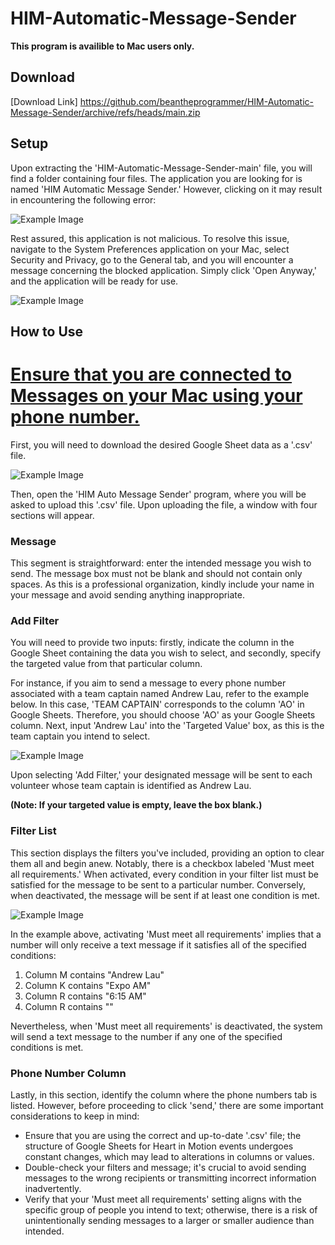 # HIM-Automatic-Message-Sender
**This program is availible to Mac users only.**

## Download ##
[Download Link] https://github.com/beantheprogrammer/HIM-Automatic-Message-Sender/archive/refs/heads/main.zip

## Setup ##
Upon extracting the 'HIM-Automatic-Message-Sender-main' file, you will find a folder containing four files. The application you are looking for is named 'HIM Automatic Message Sender.' However, clicking on it may result in encountering the following error:

![Example Image](https://drive.google.com/uc?id=1pcZ3Tuk2ApitER5SvKIbpin9QKqpXT1o)

Rest assured, this application is not malicious. To resolve this issue, navigate to the System Preferences application on your Mac, select Security and Privacy, go to the General tab, and you will encounter a message concerning the blocked application. Simply click 'Open Anyway,' and the application will be ready for use.

![Example Image](https://drive.google.com/uc?id=1BH2Xz2Bq-6YR70E__nixcmx_MhMHHhWW)

## How to Use ##
# [Ensure that you are connected to Messages on your Mac using your phone number.](https://support.apple.com/en-us/108758#:~:text=For%20Messages%2C%20choose%20Messages%20%3E%20Settings,Apple%20ID%20in%20the%20list.) #
First, you will need to download the desired Google Sheet data as a '.csv' file. 

![Example Image](https://drive.google.com/uc?id=1p65uY47AeDr2KbxJW9ne9OGtbBxUkm-b)

Then, open the 'HIM Auto Message Sender' program, where you will be asked to upload this '.csv' file.
Upon uploading the file, a window with four sections will appear.

### Message ###
This segment is straightforward: enter the intended message you wish to send. The message box must not be blank and should not contain only spaces. As this is a professional organization, kindly include your name in your message and avoid sending anything inappropriate.

### Add Filter ###
You will need to provide two inputs: firstly, indicate the column in the Google Sheet containing the data you wish to select, and secondly, specify the targeted value from that particular column.

For instance, if you aim to send a message to every phone number associated with a team captain named Andrew Lau, refer to the example below. In this case, 'TEAM CAPTAIN' corresponds to the column 'AO' in Google Sheets. Therefore, you should choose 'AO' as your Google Sheets column. Next, input 'Andrew Lau' into the 'Targeted Value' box, as this is the team captain you intend to select. 

![Example Image](https://drive.google.com/uc?id=1hWutqB_ylqy6pDeUsKeuwx0BC9Edc0cp)

Upon selecting 'Add Filter,' your designated message will be sent to each volunteer whose team captain is identified as Andrew Lau.

**(Note: If your targeted value is empty, leave the box blank.)**

### Filter List ###
This section displays the filters you've included, providing an option to clear them all and begin anew. Notably, there is a checkbox labeled 'Must meet all requirements.' When activated, every condition in your filter list must be satisfied for the message to be sent to a particular number. Conversely, when deactivated, the message will be sent if at least one condition is met.

![Example Image](https://drive.google.com/uc?id=18TamhkSM5wWdfJFwCKGenl21KP5reWQm)

In the example above, activating 'Must meet all requirements' implies that a number will only receive a text message if it satisfies all of the specified conditions:
1. Column M contains "Andrew Lau"
2. Column K contains "Expo AM"
3. Column R contains "6:15 AM"
4. Column R contains ""

Nevertheless, when 'Must meet all requirements' is deactivated, the system will send a text message to the number if any one of the specified conditions is met.

### Phone Number Column ###
Lastly, in this section, identify the column where the phone numbers tab is listed. However, before proceeding to click 'send,' there are some important considerations to keep in mind:

- Ensure that you are using the correct and up-to-date '.csv' file; the structure of Google Sheets for Heart in Motion events undergoes constant changes, which may lead to alterations in columns or values.
- Double-check your filters and message; it's crucial to avoid sending messages to the wrong recipients or transmitting incorrect information inadvertently.
- Verify that your 'Must meet all requirements' setting aligns with the specific group of people you intend to text; otherwise, there is a risk of unintentionally sending messages to a larger or smaller audience than intended.

